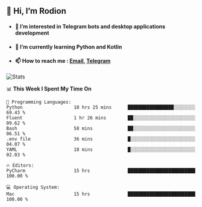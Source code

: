 ## 👋 Hi, I’m Rodion
- #### 👀 I’m interested in Telegram bots and desktop applications development
- #### 🌱 I’m currently learning Python and Kotlin
- #### 📫 How to reach me : [Email](mailto:me@lavn.ml), [Telegram](https://t.me/rodion_gudz)

![Stats](https://github-readme-stats.vercel.app/api?username=rodion-gudz&show_icons=true&theme=github_dark&hide_border=true&hide=issues&count_private=true&layout=compact)


<!--START_SECTION:waka-->
📊 **This Week I Spent My Time On** 

```text
💬 Programming Languages: 
Python                   10 hrs 25 mins      █████████████████░░░░░░░░   69.43 % 
Fluent                   1 hr 26 mins        ██░░░░░░░░░░░░░░░░░░░░░░░   09.62 % 
Bash                     58 mins             ██░░░░░░░░░░░░░░░░░░░░░░░   06.51 % 
.env file                36 mins             █░░░░░░░░░░░░░░░░░░░░░░░░   04.07 % 
YAML                     18 mins             █░░░░░░░░░░░░░░░░░░░░░░░░   02.03 % 

🔥 Editors: 
PyCharm                  15 hrs              █████████████████████████   100.00 % 

💻 Operating System: 
Mac                      15 hrs              █████████████████████████   100.00 % 
```


<!--END_SECTION:waka-->
